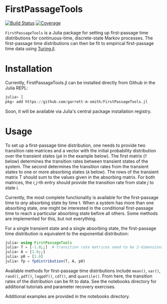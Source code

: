 # FirstPassageTools

[![Build Status](https://github.com/garrett-m-smith/FirstPassageTools.jl/actions/workflows/CI.yml/badge.svg?branch=main)](https://github.com/garrett-m-smith/FirstPassageTools.jl/actions/workflows/CI.yml?query=branch%3Amain)
[![Coverage](https://codecov.io/gh/garrett-m-smith/FirstPassageTools.jl/branch/main/graph/badge.svg)](https://codecov.io/gh/garrett-m-smith/FirstPassageTools.jl)

`FirstPassageTools` is a Julia package for setting up first-passage time distributions for
continuous-time, discrete-state Markov processes. The first-passage time distributions can
then be fit to empirical first-passage time data using [Turing.jl](https://turing.ml).

# Installation

Currently, FirstPassageTools.jl can be installed directly from Github in the Julia REPL:

```julia
julia> ]
pkg> add https://github.com/garrett-m-smith/FirstPassageTools.jl
```

Soon, it will be available via Julia's central package installation registry.


# Usage

To set up a first-passage time distribution, one needs to provide two transition rate
matrices and a vector with the initial probability distribution over the transient states
(`p0` in the example below). The first matrix (`T` below) determines the transition rates
between transient states of the system. The second determines the transition rates from the
transient states to one or more absorbing states (`A` below). The rows of the transient
matrix T should sum to the values given in the absorbing matrix. For both matrices, the
$i,j$-th entry should provide the transition rate from state $j$ to state $i$.

Currently, the most complete functionality is available for the first-passage time to *any*
absorbing state by time t. When a system has more than one absorbing state, one might be
interested in the conditional first-passage time to reach a particular absorbing state
before all others. Some methods are implemented for this, but not everything.

For a single transient state and a single absorbing state, the first-passage time
distribution is equivalent to the exponential distribution:

```julia
julia> using FirstPassageTools
julia> T = [-1.0;;]  # transition rate matrices need to be 2-dimensional
julia> A = [1.0;;]
julia> p0 = [1.0]
julia> fp = fpdistribution(T, A, p0)
```

Available methods for first-passage time distributions include `mean()`, `var()`, `rand()`,
`pdf()`, `logpdf()`, `cdf()`, and `quantile()`. From here, the transition rates of the
distribution can be fit to data. See the notebooks directory for additional tutorials and
parameter recovery exercises.

Additional examples are provided in the notebooks directory.

